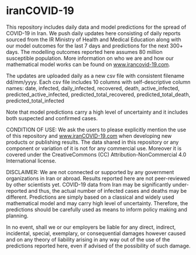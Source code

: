 # iranCOVID-19
This repository includes daily data and model predictions for the spread of COVID-19 in Iran. We push daily updates here consisting of daily reports sourced from the IR Ministry of Health and Medical Education along with our model outcomes for the last 7 days and predictions for the next 300+ days. The modelling outcomes reported here assumes 80 million susceptible population. More information on who we are and how our mathematical model works can be found on www.irancovid-19.com. 

The updates are uploaded daily as a new csv file with consistent filename dd/mm/yyyy. Each csv file includes 10 columns with self-descriptive column names: date, infected, daily_infected, recovered, death, active_infected, predicted_active_infected, predicted_total_recovered, predicted_total_death, predicted_total_infected

Note that model predictions carry a high level of uncertainty and it includes both suspected and confirmed cases.

CONDITION OF USE: We ask the users to please explicitly mention the use of this repository and www.iranCOVID-19.com when developing new products or publishing results. The data shared in this repository or any component or variation of it is not for any commercial use. Moreover it is covered under the CreativeCommons (CC) Attribution-NonCommercial 4.0 International license.

DISCLAIMER: We are not connected or supported by any government organizations in Iran or abroad. Results reported here are not peer-reviewed by other scientists yet. COVID-19 data from Iran may be significantly under-reported and thus, the actual number of infected cases and deaths may be different. Predictions are simply based on a classical and widely used mathematical model and may carry high level of uncertainty. Therefore, the predictions should be carefully used as means to inform policy making and planning.

In no event, shall we or our employers be liable for any direct, indirect, incidental, special, exemplary, or consequential damages however caused and on any theory of liability arising in any way out of the use of the predictions reported here, even if advised of the possibility of such damage.
